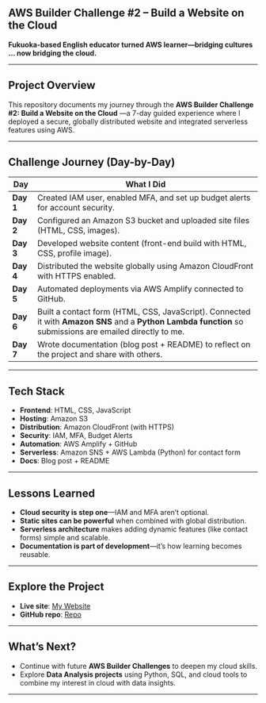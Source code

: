 ## AWS Builder Challenge #2 – Build a Website on the Cloud

**Fukuoka-based English educator turned AWS learner—bridging cultures … now bridging the cloud.**

---

## Project Overview
This repository documents my journey through the **AWS Builder Challenge #2: Build a Website on the Cloud** —a 7-day guided experience where I deployed a secure, globally distributed website and integrated serverless features using AWS.

---

## Challenge Journey (Day-by-Day)

| Day | What I Did |
|-----|------------|
| **Day 1** | Created IAM user, enabled MFA, and set up budget alerts for account security. |
| **Day 2** | Configured an Amazon S3 bucket and uploaded site files (HTML, CSS, images). |
| **Day 3** | Developed website content (front-end build with HTML, CSS, profile image). |
| **Day 4** | Distributed the website globally using Amazon CloudFront with HTTPS enabled. |
| **Day 5** | Automated deployments via AWS Amplify connected to GitHub. |
| **Day 6** | Built a contact form (HTML, CSS, JavaScript). Connected it with **Amazon SNS** and a **Python Lambda function** so submissions are emailed directly to me. |
| **Day 7** | Wrote documentation (blog post + README) to reflect on the project and share with others. |

---

## Tech Stack
- **Frontend**: HTML, CSS, JavaScript  
- **Hosting**: Amazon S3  
- **Distribution**: Amazon CloudFront (with HTTPS)  
- **Security**: IAM, MFA, Budget Alerts  
- **Automation**: AWS Amplify + GitHub  
- **Serverless**: Amazon SNS + AWS Lambda (Python) for contact form  
- **Docs**: Blog post + README  

---

## Lessons Learned
- **Cloud security is step one**—IAM and MFA aren’t optional.  
- **Static sites can be powerful** when combined with global distribution.  
- **Serverless architecture** makes adding dynamic features (like contact forms) simple and scalable.  
- **Documentation is part of development**—it’s how learning becomes reusable.  

---

## Explore the Project
- **Live site**: [My Website](https://main.d3ih4edp60h0j8.amplifyapp.com/)
- **GitHub repo**: [Repo](https://github.com/David-Villerot/my-builder-challenge-website)

---

## What’s Next?
- Continue with future **AWS Builder Challenges** to deepen my cloud skills.  
- Explore **Data Analysis projects** using Python, SQL, and cloud tools to combine my interest in cloud with data insights.  

---
